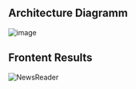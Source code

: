 ## Architecture Diagramm

![image](https://github.com/Tim275/News-Analys/assets/117520669/4a9a9505-a67c-4e5c-a9bc-350241231dfe)



## Frontent Results


![NewsReader](https://github.com/Tim275/News-Analys/assets/117520669/a300c4e9-fa7a-4dc2-87a8-a7cc5d359027)
